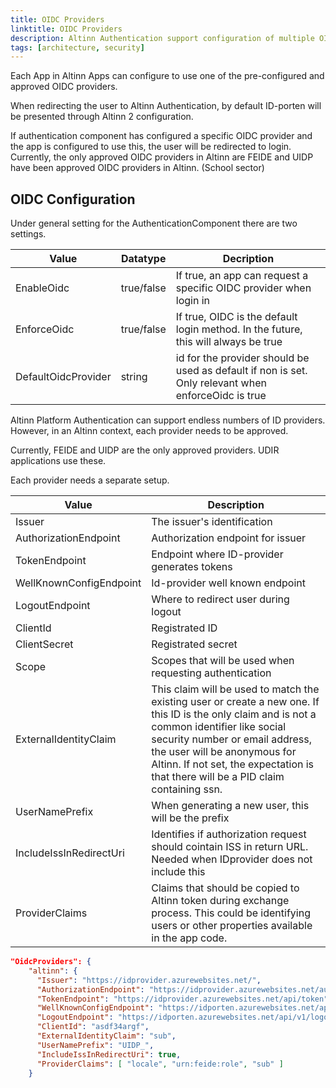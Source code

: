 ```yaml
---
title: OIDC Providers
linktitle: OIDC Providers
description: Altinn Authentication support configuration of multiple OIDC Providers
tags: [architecture, security]
---
```


Each App in Altinn Apps can configure to use one of the pre-configured and approved OIDC providers.

When redirecting the user to Altinn Authentication, by default ID-porten will be presented through Altinn 2 configuration.

If authentication component has configured a specific OIDC provider and the app is configured to use this, the user will be redirected to login.
Currently, the only approved OIDC providers in Altinn are  FEIDE and UIDP have been approved OIDC providers in Altinn. (School sector)

## OIDC Configuration

Under general setting for the AuthenticationComponent there are two settings.

| Value | Datatype | Decription |
|-----|-------|-------|
| EnableOidc | true/false   | If true, an app can request a specific OIDC provider when login in |
| EnforceOidc | true/false | If true, OIDC is the default login method. In the future, this will always be true |
| DefaultOidcProvider | string | id for the provider should be used as default if non is set. Only relevant when enforceOidc is true | 

Altinn Platform Authentication can support endless numbers of ID providers. However, in an Altinn context, each provider needs to be approved.

Currently, FEIDE and UIDP are the only approved providers. UDIR applications use these.

Each provider needs a separate setup. 

| Value  | Description
|----|------|
| Issuer| The issuer's identification |
| AuthorizationEndpoint | Authorization endpoint for issuer |
| TokenEndpoint | Endpoint where ID-provider generates tokens  |
| WellKnownConfigEndpoint| Id-provider well known endpoint  |
| LogoutEndpoint | Where to redirect user during logout  |
| ClientId| Registrated ID |
| ClientSecret | Registrated secret |
| Scope | Scopes that will be used when requesting authentication | 
| ExternalIdentityClaim    | This claim will be used to match the existing user or create a new one. If this ID is the only claim and is not a common identifier like social security number or email address, the user will be anonymous for Altinn. If not set, the expectation is that there will be a PID claim containing ssn.  |
| UserNamePrefix  |  When generating a new user, this will be the prefix |
| IncludeIssInRedirectUri  | Identifies if authorization request should cointain ISS in return URL. Needed when IDprovider does not include this |
| ProviderClaims | Claims that should be copied to Altinn token during exchange process. This could be identifying users or other properties available in the app code. | 

```json
"OidcProviders": {
    "altinn": {
      "Issuer": "https://idprovider.azurewebsites.net/",
      "AuthorizationEndpoint": "https://idprovider.azurewebsites.net/authorize",
      "TokenEndpoint": "https://idprovider.azurewebsites.net/api/token",
      "WellKnownConfigEndpoint": "https://idporten.azurewebsites.net/api/v1/openid/.well-known/openid-configuration",
      "LogoutEndpoint": "https://idporten.azurewebsites.net/api/v1/logout",
      "ClientId": "asdf34argf",
      "ExternalIdentityClaim": "sub",
      "UserNamePrefix": "UIDP_",
      "IncludeIssInRedirectUri": true,
      "ProviderClaims": [ "locale", "urn:feide:role", "sub" ]
    }
```

